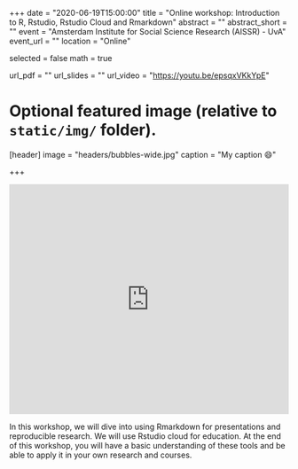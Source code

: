 +++
date = "2020-06-19T15:00:00"
title = "Online workshop: Introduction to R, Rstudio, Rstudio Cloud and Rmarkdown"
abstract = ""
abstract_short = ""
event = "Amsterdam Institute for Social Science Research (AISSR) - UvA"
event_url = ""
location = "Online"

selected = false
math = true

url_pdf = ""
url_slides = ""
url_video = "https://youtu.be/epsqxVKkYpE"

# Optional featured image (relative to `static/img/` folder).
[header]
image = "headers/bubbles-wide.jpg"
caption = "My caption :smile:"

+++

<iframe width="100%" height="415"  src="https://www.youtube.com/embed/epsqxVKkYpE" frameborder="0" allow="accelerometer; autoplay; encrypted-media; gyroscope; picture-in-picture" allowfullscreen></iframe>

In this workshop, we will dive into using Rmarkdown for presentations and reproducible research. We will use Rstudio cloud for education. At the end of this workshop, you will have a basic understanding of these tools and be able to apply it in your own research and courses.